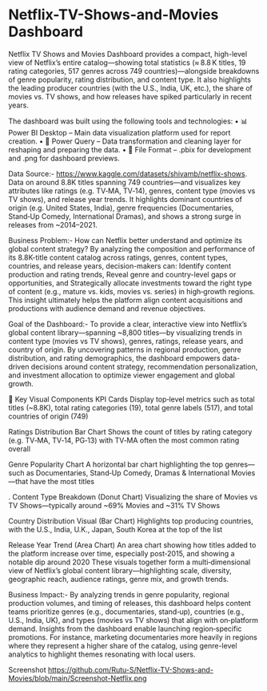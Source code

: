 # Netflix-TV-Shows-and-Movies Dashboard

Netflix TV Shows and Movies Dashboard provides a compact, high-level view of Netflix’s entire catalog—showing total statistics (≈ 8.8 K titles, 19 rating categories, 517 genres across 749 countries)—alongside breakdowns of genre popularity, rating distribution, and content type. It also highlights the leading producer countries (with the U.S., India, UK, etc.), the share of movies vs. TV shows, and how releases have spiked particularly in recent years.


The dashboard was built using the following tools and technologies:
• 📊 Power BI Desktop – Main data visualization platform used for report creation.
• 📂 Power Query – Data transformation and cleaning layer for reshaping and preparing the data.
• 📁 File Format – .pbix for development and .png for dashboard previews.


Data Source:- https://www.kaggle.com/datasets/shivamb/netflix-shows.
Data on around 8.8K titles spanning 749 countries—and visualizes key attributes like ratings (e.g. TV‑MA, TV‑14), genres, content type (movies vs TV shows), and release year trends. It highlights dominant countries of origin (e.g. United States, India), genre frequencies (Documentaries, Stand‑Up Comedy, International Dramas), and shows a strong surge in releases from ~2014–2021.

Business Problem:- How can Netflix better understand and optimize its global content strategy?
By analyzing the composition and performance of its 8.8K-title content catalog across ratings, genres, content types, countries, and release years, decision-makers can:
Identify content production and rating trends,
Reveal genre and country-level gaps or opportunities, and
Strategically allocate investments toward the right type of content (e.g., mature vs. kids, movies vs. series) in high‑growth regions. 
This insight ultimately helps the platform align content acquisitions and productions with audience demand and revenue objectives.



Goal of the Dashboard:-
To provide a clear, interactive view into Netflix’s global content library—spanning ~8,800 titles—by visualizing trends in content type (movies vs TV shows), genres, ratings, release years, and country of origin. By uncovering patterns in regional production, genre distribution, and rating demographics, the dashboard empowers data-driven decisions around content strategy, recommendation personalization, and investment allocation to optimize viewer engagement and global growth.



🔑 Key Visual Components
KPI Cards
Display top‑level metrics such as total titles (~8.8K), total rating categories (19), total genre labels (517), and total countries of origin (749)


Ratings Distribution Bar Chart
Shows the count of titles by rating category (e.g. TV‑MA, TV‑14, PG‑13) with TV‑MA often the most common rating overall


Genre Popularity Chart
A horizontal bar chart highlighting the top genres—such as Documentaries, Stand‑Up Comedy, Dramas & International Movies—that have the most titles

.
Content Type Breakdown (Donut Chart)
Visualizing the share of Movies vs TV Shows—typically around ~69% Movies and ~31% TV Shows


Country Distribution Visual (Bar Chart)
Highlights top producing countries, with the U.S., India, U.K., Japan, South Korea at the top of the list


Release Year Trend (Area Chart)
An area chart showing how titles added to the platform increase over time, especially post‑2015, and showing a notable dip around 2020
These visuals together form a multi‑dimensional view of Netflix’s global content library—highlighting scale, diversity, geographic reach, audience ratings, genre mix, and growth trends.

Business Impact:- By analyzing trends in genre popularity, regional production volumes, and timing of releases, this dashboard helps content teams prioritize genres (e.g., documentaries, stand‑up), countries (e.g., U.S., India, UK), and types (movies vs TV shows) that align with on‑platform demand.
Insights from the dashboard enable launching region‑specific promotions. For instance, marketing documentaries more heavily in regions where they represent a higher share of the catalog, using genre-level analytics to highlight themes resonating with local users.



Screenshot
https://github.com/Rutu-S/Netflix-TV-Shows-and-Movies/blob/main/Screenshot-Netflix.png
